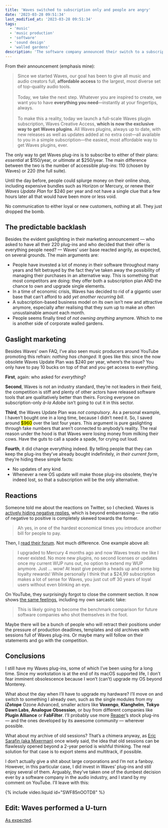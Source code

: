 ```yaml
---
title: 'Waves switched to subscription only and people are angry'
date: '2023-03-28 09:51:34'
last_modified_at: '2023-03-28 09:51:34'
tags:
  - 'music'
  - 'music production'
  - 'software'
  - 'sound design'
  - 'walled gardens'
description: 'The software company announced their switch to a subscription-only business model, leaving behind a loyal user base of several decades.'
---
```

From their announcement (emphasis mine):

> Since we started Waves, our goal has been to give all music and audio creators full, **affordable access** to the largest, most diverse set of  top-quality audio tools.
><br><br>
> Today, we take the next step. Whatever you are inspired to create, we want you to have **everything you need**—instantly at your fingertips,  always.
><br><br>
> To make this a reality, today we launch a full-scale Waves plugin subscription, Waves Creative Access, **which is now the exclusive way to get Waves plugins**. All Waves plugins, always up to date, with new releases as well as updates added at no  extra cost—all available to you in a simple subscription—the easiest,  most affordable way to get Waves plugins, ever.

The only way to get Waves plug-ins is to subscribe to either of their plans: *essential* at $150/year, or *ultimate* at $250/year. The main difference between the two is the number of accessible plug-ins: 110 (chosen by Waves) or 220 (the full suite).

Until the day before, people could splurge money on their online shop, including expensive bundles such as Horizon or Mercury, or renew their *Waves Update Plan* for $240 per year and not have a single clue that a few hours later all that would have been more or less void.

No communication to either loyal or new customers, nothing at all. They just dropped the bomb.

## The predictable backlash

Besides the evident gaslighting in their marketing announcement — who asked to have all their 220 plug-ins and who decided that their offer is everything people need? — Waves’ user base reacted angrily, as expected, on several grounds. The main arguments are:

- People have invested a lot of money in their software throughout many years and felt betrayed by the fact they’ve taken away the possibility of managing their purchases in an alternative way. This is something that most competitors are doing: they offer both a subscription plan AND the chance to own and upgrade single elements.
- In a time of economic crisis, Waves has decided to rid of a gigantic user base that can’t afford to add *yet another recurring bill*.
- A subscription-based business model on its own isn’t new and attractive anymore, especially after realising that they sum up to make an often unsustainable amount each month.
- People seems finally tired of *not owning anything* anymore. Which to me is another side of corporate walled gardens.

## Gaslight marketing

Besides Waves’ own FAQ, I’ve also seen music producers around YouTube promoting this refrain: *nothing has changed*. It goes like this: since the now obsolete Waves Update Plan was $240 per year, where’s the issue? You only have to pay 10 bucks on top of that and you get access to everything.

**First**, again: who asked for *everything*? 

**Second**, Waves is not an industry standard, they’re not leaders in their field, the competition is stiff and plenty of other actors have released software tools that are qualitatively better than theirs. Forcing everyone on subscription-only *à-la Adobe* isn’t going to cut it in this sector.

**Third**, the Waves Update Plan was *not compulsory*. As a personal example, I haven’t bought one in a long time, because I didn’t need it. So, I saved around <mark>$960</mark> over the last four years. This argument is pure gaslighting through fake numbers that aren’t connected to anybody’s reality. The real reason under the hood is that Waves were losing money from milking their cows. Have the guts to call a spade a spade, for crying out loud.

**Fourth**, it did change everything indeed. By telling people that they can keep the plug-ins they’ve already bought indefinitely, *in their current form*, they’re hiding these simple facts:

- No updates of any kind.
- Whenever a new OS update will make those plug-ins obsolete, they’re indeed lost, so that a subscription will be the only alternative.

## Reactions

Someone told me about the reactions on Twitter, so I checked. Waves is [actively hiding negative replies](https://twitter.com/WavesAudioLtd/status/1640045183235391488/hidden), which is beyond embarrassing — the ratio of negative to positive is completely skewed towards the former.

> Ah yes, in one of the hardest economical times you introduce another bill for people to pay.

Then, I [read their forum](https://forum.waves.com/t/introducing-waves-creative-access/6850). Not much difference. One example above all:

> I upgraded to Mercury 4 months ago and now Waves treats me like I never  existed. No more new plugins, no second licenses or updates once my  current WUP runs out, no option to extend my WUP anymore. Just … wow! At least give people a heads up and some big loyalty rewards!
>  While personally I think that a $24,99 subscription makes a lot of sense for Waves, you just cut off 30 years of loyal users without even  blinking an eye.

On YouTube, they surprisingly forgot to close the comment section. It now shows [the same feelings](https://www.youtube.com/watch?v=erzVpZjUQBc), including my own sarcastic take:

> This is likely going to become the benchmark comparison for future software companies who shot themselves in the foot.

Maybe there will be a bunch of people who will retract their positions under the pressure of production deadlines, templates and old archives with sessions full of Waves plug-ins. Or maybe many will follow on their statements and go with the competition.

## Conclusions

I still have my Waves plug-ins, some of which I’ve been using for a long time. Since my workstation is at the end of its macOS supported life, I don’t fear imminent obsolescence because I won’t (can’t) upgrade my OS beyond Monterey. 

What about the day when I’ll have to upgrade my hardware? I’ll move on and switch to something I already own, such as the single modules from my **iZotope** Ozone Advanced, smaller actors like **Voxengo**, **Klanghelm**, **Tokyo Dawn Labs**, **Analogue Obsession**, or buy from different companies like **Plugin Alliance** or **FabFilter**. I’ll probably use more [Reaper](/blog/tag/reaper/)’s stock plug-ins — and the ones developed by its awesome community — wherever possible.

What about my archive of old sessions? That’s a chimera anyway, as [Eric Sarafin (aka Mixerman)](https://mixerman.net/) once wisely said, the idea that old sessions can be flawlessly opened beyond a 2-year period is wishful thinking. The real solution for that case is to export stems and multitrack, if possible.

I don’t actually give a shit about large corporations and I’m not a fanboy. However, in this particular case, I did invest in Waves’ plug-ins and still enjoy several of them. Arguably, they’ve taken one of the dumbest decision ever by a software company in the audio industry, and I stand by my comment on YouTube. I’ll leave with this:

{% include video.liquid id="SWF85nOOTD8" %}

## Edit: Waves performed a U-turn

[As expected](https://www.waves.com/news/perpetual-waves-licenses-are-back).